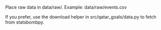 Place raw data in data/raw/.
Example: data/raw/events.csv

If you prefer, use the download helper in src/qatar_goals/data.py to fetch from statsbombpy.
